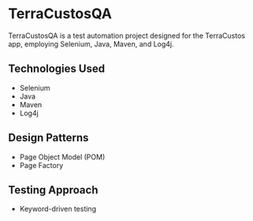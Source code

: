 # TerraCustosQA

TerraCustosQA is a test automation project designed for the TerraCustos app, employing Selenium, Java, Maven, and Log4j.

## Technologies Used
- Selenium
- Java
- Maven
- Log4j

## Design Patterns
- Page Object Model (POM)
- Page Factory

## Testing Approach
- Keyword-driven testing

